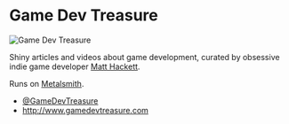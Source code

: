 # Game Dev Treasure

![Game Dev Treasure](http://i.imgur.com/o1Q5o03.png)

Shiny articles and videos about game development, curated by obsessive indie game developer [Matt Hackett](https://twitter.com/matthackedit).

Runs on [Metalsmith](http://www.metalsmith.io/).

* [@GameDevTreasure](https://twitter.com/GameDevTreasure)
* http://www.gamedevtreasure.com
